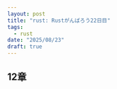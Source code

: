 ```yaml
---
layout: post
title: "rust: Rustがんばろう22日目"
tags:
  - rust
date: "2025/08/23"
draft: true
---
```


## 12章

